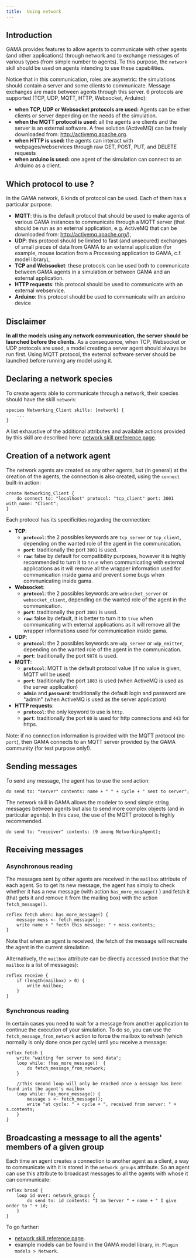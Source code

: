 ```yaml
---
title:  Using network
---
```



## Introduction

GAMA provides features to allow agents to communicate with other agents (and other applications) through network and to exchange messages of various types (from simple number to agents). To this purpose, the `network` skill should be used on agents intending to use these capabilities.

Notice that in this communication, roles are asymetric: the simulations should contain a server and some clients to communicate. Message exchanges are made between agents through this server. 6 protocols are supported (TCP, UDP, MQTT, HTTP, Websocket, Arduino):

* **when TCP, UDP or Websocket protocols are used:** Agents can be either clients or server depending on the needs of the simulation.
* **when the MQTT protocol is used:** all the agents are clients and the server is an external software. A free solution (ActiveMQ) can be freely downloaded from: http://activemq.apache.org.
* **when HTTP is used:** the agents can interact with webpages/webservices through raw GET, POST, PUT, and DELETE requests
* **when arduino is used:** one agent of the simulation can connect to an Arduino as a client.

## Which protocol to use ?

In the GAMA network, 6 kinds of protocol can be used. Each of them has a particular purpose.

* **MQTT**: this is the default protocol that should be used to make agents of various GAMA instances to communicate through a MQTT server (that should be run as an external application, e.g. ActiveMQ that can be downloaded from: http://activemq.apache.org/),
* **UDP**: this protocol should be limited to fast (and unsecured) exchanges of small pieces of data from GAMA to an external application (for example, mouse location from a Processing application to GAMA, c.f. model library),
* **TCP and Websocket**: these protocols can be used both to communicate between GAMA agents in a simulation or between GAMA and an external application.
* **HTTP requests**: this protocol should be used to communicate with an external webservice.
* **Arduino**: this protocol should be used to communicate with an arduino device

## Disclaimer

**In all the models using any network communication, the server should be launched before the clients.**
As a consequence, when TCP, Websocket or UDP protocols are used, a model creating a server agent should always be run first. Using MQTT protocol, the external software server should be launched before running any model using it.


## Declaring a network species

To create agents able to communicate through a network, their species should have the skill `network`:
```
species Networking_Client skills: [network] {
    ...
}
```

A list exhaustive of the additional attributes and available actions provided by this skill are described here:
[network skill preference page](https://github.com/gama-platform/gama/wiki/BuiltInSkills#network).


## Creation of a network agent

The network agents are created as any other agents, but (in general) at the creation of the agents, the connection is also created, using the `connect` built-in action:

```
create Networking_Client {
    do connect to: "localhost" protocol: "tcp_client" port: 3001 with_name: "Client";
}
```

Each protocol has its specificities regarding the connection:

* **TCP**: 
  * **`protocol`**: the 2 possibles keywords are `tcp_server` or `tcp_client`, depending on the wanted role of the agent in the communication.
  * **`port`**: traditionally the port `3001` is used.
  * **`raw`**: false by default for compatibility purposes, however it is highly recommended to turn it to `true` when communicating with external applications as it will remove all the wrapper information used for communication inside gama and prevent some bugs when communicating inside gama. 
* **Websocket**: 
  * **`protocol`**: the 2 possibles keywords are `websocket_server` or `websocket_client`, depending on the wanted role of the agent in the communication.
  * **`port`**: traditionally the port `3001` is used.
  * **`raw`**: false by default, it is better to turn it to `true` when communicating with external applications as it will remove all the wrapper informations used for communication inside gama.
* **UDP**: 
  * **`protocol`**: the 2 possibles keywords are `udp_server` or `udp_emitter`, depending on the wanted role of the agent in the communication.
  * **`port`**: traditionally the port `9876` is used.
* **MQTT**: 
  * **`protocol`**: MQTT is the default protocol value (if no value is given, MQTT will be used)
  * **`port`**: traditionally the port `1883` is used (when ActiveMQ is used as the server application)
  * **`admin`** and **`password`**: traditionally the default login and password are "admin" (when ActiveMQ is used as the server application)
* **HTTP requests**: 
  * **`protocol`**: the only keyword to use is `http`.
  * **`port`**: traditionally the port `80` is used for http connections and `443` for https.

Note: if no connection information is provided with the MQTT protocol (no `port`), then GAMA connects to an MQTT server provided by the GAMA community (for test purpose only!).

## Sending messages

To send any message, the agent has to use the `send` action:
```		
do send to: "server" contents: name + " " + cycle + " sent to server";
```

The network skill in GAMA allows the modeler to send simple string messages between agents but also to send more complex objects (and in particular agents). In this case, the use of the MQTT protocol is highly recommended.

```
do send to: "receiver" contents: (9 among NetworkingAgent);	
```

## Receiving messages

### Asynchronous reading

The messages sent by other agents are received in the `mailbox` attribute of each agent. So to get its new message, the agent has simply to check whether it has a new message (with action `has_more_message()` ) and fetch it (that gets it and remove it from the mailing box) with the action `fetch_message()`.
```
reflex fetch when: has_more_message() {	
    message mess <- fetch_message();
    write name + " fecth this message: " + mess.contents;	
}
```

Note that when an agent is received, the fetch of the message will recreate the agent in the current simulation.

Alternatively, the `mailbox` attribute can be directly accessed (notice that the `mailbox` is a list of messages):
```
reflex receive {  
    if (length(mailbox) > 0) {
        write mailbox;
    }
}
```

### Synchronous reading
In certain cases you need to wait for a message from another application to continue the execution of your simulation.
To do so, you can use the `fetch_message_from_network` action to force the mailbox to refresh (which normally is only done once per cycle) until you receive a message:
```
reflex fetch {
	write "waiting for server to send data"; 
	loop while: !has_more_message()  { 
		do fetch_message_from_network;
	}
	
	//This second loop will only be reached once a message has been found into the agent's mailbox
	loop while: has_more_message() {
		message s <- fetch_message();
		write "at cycle: " + cycle + ", received from server: " + s.contents;
	}
}
```


## Broadcasting a message to all the agents' members of a given group

Each time an agent creates a connection to another agent as a client, a way to communicate with it is stored in the `network_groups` attribute. 
So an agent can use this attribute to broadcast messages to all the agents with whose it can communicate: 
```
reflex broad {
    loop id over: network_groups {
        do send to: id contents: "I am Server " + name + " I give order to " + id;
    }
}
```

To go further:

* [network skill reference page](BuiltInSkills#network).
* example models can be found in the GAMA model library, in: `Plugin models > Network`.

